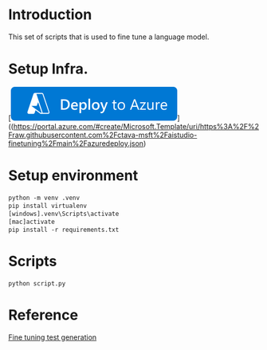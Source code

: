 # Introduction
This set of scripts that is used to fine tune a language model.

# Setup Infra.

[![Deploy to Azure](https://raw.githubusercontent.com/Azure/azure-quickstart-templates/master/1-CONTRIBUTION-GUIDE/images/deploytoazure.svg?sanitize=true)]((https://portal.azure.com/#create/Microsoft.Template/uri/https%3A%2F%2Fraw.githubusercontent.com%2Fctava-msft%2Faistudio-finetuning%2Fmain%2Fazuredeploy.json)


# Setup environment
```
python -m venv .venv
pip install virtualenv
[windows].venv\Scripts\activate
[mac]activate
pip install -r requirements.txt
```
# Scripts

```
python script.py
```

# Reference

[Fine tuning test generation](https://github.com/Azure/azureml-examples/blob/phi/bug_bash/sdk/python/foundation-models/system/finetune/text-generation/chat-completion.ipynb)
